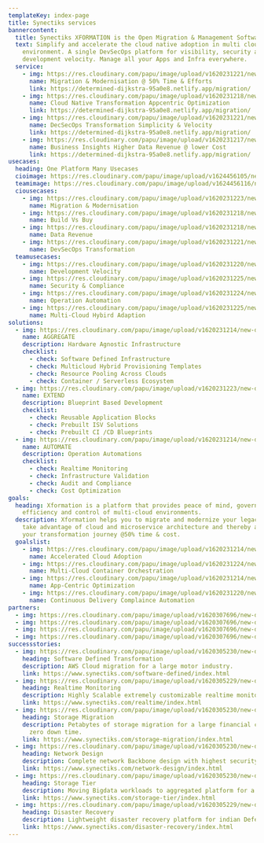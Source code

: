 ```yaml
---
templateKey: index-page
title: Synectiks services
bannercontent:
  title: Synectiks XFORMATION is the Open Migration & Management Software Stack
  text: Simplify and accelerate the cloud native adoption in multi cloud hybrid
    environment. A single DevSecOps platform for visibility, security and
    development velocity. Manage all your Apps and Infra everywhere.
  service:
    - img: https://res.cloudinary.com/papu/image/upload/v1620231221/new-design/home-page/Icons/Migration_and_Modernization_eiymro.svg
      name: Migration & Modernisation @ 50% Time & Efforts
      link: https://determined-dijkstra-95a0e8.netlify.app/migration/
    - img: https://res.cloudinary.com/papu/image/upload/v1620231218/new-design/home-page/Icons/cloud_Native_Transformation_csek27.svg
      name: Cloud Native Transformation Appcentric Optimization
      link: https://determined-dijkstra-95a0e8.netlify.app/migration/
    - img: https://res.cloudinary.com/papu/image/upload/v1620231221/new-design/home-page/Icons/DevSecOps_Transformation_sjyqtp.svg
      name: DecSecOps Transformation Simplicity & Velocity
      link: https://determined-dijkstra-95a0e8.netlify.app/migration/
    - img: https://res.cloudinary.com/papu/image/upload/v1620231217/new-design/home-page/Icons/Business_Insights_zkslhd.svg
      name: Business Insights Higher Data Revenue @ lower Cost
      link: https://determined-dijkstra-95a0e8.netlify.app/migration/
usecases:
  heading: One Platform Many Usecases
  cioimage: https://res.cloudinary.com/papu/image/upload/v1624456105/new-design/home-page/Images/MicrosoftTeams-image_1_fefz50.png
  teamimage: https://res.cloudinary.com/papu/image/upload/v1624456116/new-design/home-page/Images/MicrosoftTeams-image_b65iob.png
  ciousecases:
    - img: https://res.cloudinary.com/papu/image/upload/v1620231223/new-design/home-page/Icons/Migration_and_Modernization_1_o92pia.svg
      name: Migration & Modernisation
    - img: https://res.cloudinary.com/papu/image/upload/v1620231218/new-design/home-page/Icons/Build_Vs_Buy_qy0l7o.svg
      name: Build Vs Buy
    - img: https://res.cloudinary.com/papu/image/upload/v1620231218/new-design/home-page/Icons/Data_Revenue_mi4hkn.svg
      name: Data Revenue
    - img: https://res.cloudinary.com/papu/image/upload/v1620231221/new-design/home-page/Icons/DevSecOps_a1bybr.svg
      name: DevSecOps Transformation
  teamusecases:
    - img: https://res.cloudinary.com/papu/image/upload/v1620231220/new-design/home-page/Icons/Development_velocity_r8xbpp.svg
      name: Development Velocity
    - img: https://res.cloudinary.com/papu/image/upload/v1620231225/new-design/home-page/Icons/Security_and_Compliance_ifdi30.svg
      name: Security & Compliance
    - img: https://res.cloudinary.com/papu/image/upload/v1620231224/new-design/home-page/Icons/Operation_Automation_xygvi6.svg
      name: Operation Automation
    - img: https://res.cloudinary.com/papu/image/upload/v1620231225/new-design/home-page/Icons/multi_cloud_hybrid_adoption_kdp8br.svg
      name: Multi-Cloud Hybird Adaption
solutions:
  - img: https://res.cloudinary.com/papu/image/upload/v1620231214/new-design/home-page/Icons/aggregate_a6ibku.svg
    name: AGGREGATE
    description: Hardware Agnostic Infrastructure
    checklist:
      - check: Software Defined Infrastructure
      - check: Multicloud Hybrid Provisioning Templates
      - check: Resource Pooling Across Clouds
      - check: Container / Serverless Ecosystem
  - img: https://res.cloudinary.com/papu/image/upload/v1620231223/new-design/home-page/Icons/Extend_ycekl5.svg
    name: EXTEND
    description: Blueprint Based Development
    checklist:
      - check: Reusable Application Blocks
      - check: Prebuilt ISV Solutions
      - check: Prebuilt CI /CD Blueprints
  - img: https://res.cloudinary.com/papu/image/upload/v1620231214/new-design/home-page/Icons/Automate_dx69kv.svg
    name: AUTOMATE
    description: Operation Automations
    checklist:
      - check: Realtime Monitoring
      - check: Infrastructure Validation
      - check: Audit and Compliance
      - check: Cost Optimization
goals:
  heading: Xformation is a platform that provides peace of mind, governance,
    efficiency and control of multi-cloud environments.
  description: Xformation helps you to migrate and modernize your legacy business,
    take advantage of cloud and microservice architecture and thereby accelerate
    your transformation journey @50% time & cost.
  goalslist:
    - img: https://res.cloudinary.com/papu/image/upload/v1620231214/new-design/home-page/Icons/Accelerated_Cloud_Adoption_gcbt8w.svg
      name: Accelerated Cloud Adoption
    - img: https://res.cloudinary.com/papu/image/upload/v1620231224/new-design/home-page/Icons/Multi_cloud_Container_Orchestration_hvmaz4.svg
      name: Multi-Cloud Container Orchestration
    - img: https://res.cloudinary.com/papu/image/upload/v1620231214/new-design/home-page/Icons/App_Centric_optimization_jliiac.svg
      name: App-Centric Optimization
    - img: https://res.cloudinary.com/papu/image/upload/v1620231220/new-design/home-page/Icons/Continious_Delivery_compliance_Automation_poxyww.svg
      name: Continuous Delivery Complaince Automation
partners:
  - img: https://res.cloudinary.com/papu/image/upload/v1620307696/new-design/home-page/Images/azure-logo_wea8nr.png
  - img: https://res.cloudinary.com/papu/image/upload/v1620307696/new-design/home-page/Images/google-cloud-logo_xcxemr.png
  - img: https://res.cloudinary.com/papu/image/upload/v1620307696/new-design/home-page/Images/aws-logo_sjv1o1.png
  - img: https://res.cloudinary.com/papu/image/upload/v1620307696/new-design/home-page/Images/acronis-logo_ndhzls.png
successstories:
  - img: https://res.cloudinary.com/papu/image/upload/v1620305230/new-design/home-page/Images/CS_SoftwareDefinedTransformation-03250f0e4ba38735d6e41abaa9d0fb54_s6lngd.jpg
    heading: Software Defined Transformation
    description: AWS Cloud migration for a large motor industry.
    link: https://www.synectiks.com/software-defined/index.html
  - img: https://res.cloudinary.com/papu/image/upload/v1620305229/new-design/home-page/Images/CS_Realtime_Monitoring-a62dd5ec305368a459643e196697ffb4_iii8hi.jpg
    heading: Realtime Monitoring
    description: Highly Scalable extremely customizable realtime monitoring platform.
    link: https://www.synectiks.com/realtime/index.html
  - img: https://res.cloudinary.com/papu/image/upload/v1620305230/new-design/home-page/Images/CS_Software_Migration-709c30afb47703d839efb79aeae490da_aqdslm.jpg
    heading: Storage Migration
    description: Petabytes of storage migration for a large financial company with
      zero down time.
    link: https://www.synectiks.com/storage-migration/index.html
  - img: https://res.cloudinary.com/papu/image/upload/v1620305230/new-design/home-page/Images/CS_NetworkDesign-6707341964238c8c2a188a6be01b676a_qla9mk.jpg
    heading: Network Design
    description: Complete network Backbone design with highest security for retail.
    link: https://www.synectiks.com/network-design/index.html
  - img: https://res.cloudinary.com/papu/image/upload/v1620305230/new-design/home-page/Images/CS_StorageTier-103b26051fde75aa4b9b9d5a8a303058_z5sl7u.jpg
    heading: Storage Tier
    description: Moving Bigdata workloads to aggregated platform for a large telco.
    link: https://www.synectiks.com/storage-tier/index.html
  - img: https://res.cloudinary.com/papu/image/upload/v1620305229/new-design/home-page/Images/CS_DisasterRecovery-f0018cb2716204dce78323c6d403060b_z5fw5g.jpg
    heading: Disaster Recovery
    description: Lightweight disaster recovery platform for indian Defense.
    link: https://www.synectiks.com/disaster-recovery/index.html
---
```

